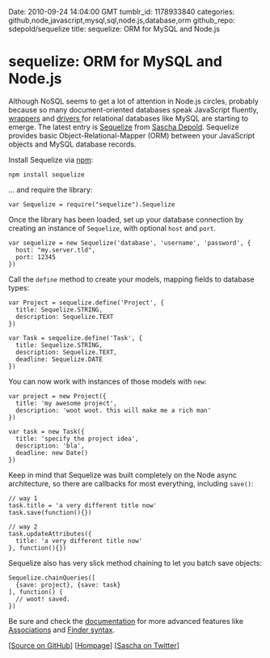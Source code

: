 Date: 2010-09-24 14:04:00 GMT
tumblr_id: 1178933840
categories: github,node,javascript,mysql,sql,node.js,database,orm
github_repo: sdepold/sequelize
title: sequelize: ORM for MySQL and Node.js

# sequelize: ORM for MySQL and Node.js

Although NoSQL seems to get a lot of attention in Node.js circles, probably because so many document-oriented databases speak JavaScript fluently, [wrappers](http://thechangelog.com/post/288384650/persistence-high-level-persistance-database-system-for-n) and [drivers ](http://thechangelog.com/post/1007417500/high-quality-mysql-driver-for-node) for relational databases like MySQL are starting to emerge. The latest entry is [Sequelize](http://sequelizejs.com/) from [Sascha Depold](http://github.com/sdepold). Sequelize provides basic Object-Relational-Mapper (ORM) between your JavaScript objects and MySQL database records.

Install Sequelize via [npm](http://npmjs.org):

    npm install sequelize

... and require the library:

    var Sequelize = require("sequelize").Sequelize

Once the library has been loaded, set up your database connection by creating an instance of `Sequelize`, with optional `host` and `port`.

    var sequelize = new Sequelize('database', 'username', 'password', {
      host: "my.server.tld",
      port: 12345
    })

Call the `define` method to create your models, mapping fields to database types:

    var Project = sequelize.define('Project', {
      title: Sequelize.STRING,
      description: Sequelize.TEXT
    })

    var Task = sequelize.define('Task', {
      title: Sequelize.STRING,
      description: Sequelize.TEXT,
      deadline: Sequelize.DATE
    })

You can now work with instances of those models with `new`:

    var project = new Project({
      title: 'my awesome project',
      description: 'woot woot. this will make me a rich man'
    })

    var task = new Task({
      title: 'specify the project idea',
      description: 'bla',
      deadline: new Date()
    })

Keep in mind that Sequelize was built completely on the Node async architecture, so there are callbacks for most everything, including `save()`:

    // way 1
    task.title = 'a very different title now'
    task.save(function(){})

    // way 2
    task.updateAttributes({
      title: 'a very different title now'
    }, function(){})

Sequelize also has very slick method chaining to let you batch save objects:

    Sequelize.chainQueries([ 
      {save: project}, {save: task}
    ], function() {
      // woot! saved.
    })

Be sure and check the [documentation](http://sequelizejs.com/) for more advanced features like [Associations](http://sequelizejs.com/#associations) and [Finder syntax](http://sequelizejs.com/#finding).


[[Source on GitHub](http://github.com/sdepold/sequelize)] [[Hompage](http://sequelizejs.com/)] [[Sascha on Twitter](http://twitter.com/sdepold)]
